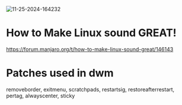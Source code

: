 ![11-25-2024-164232](https://github.com/user-attachments/assets/21753828-46b7-4336-92ae-2d5019940622)




# How to Make Linux sound GREAT!
https://forum.manjaro.org/t/how-to-make-linux-sound-great/146143

# Patches used in dwm
removeborder, exitmenu, scratchpads, restartsig, restoreafterrestart, pertag, alwayscenter, sticky











